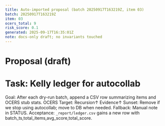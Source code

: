 ```yaml
---
title: Auto-imported proposal (batch 20250917T163219Z, item 03)
batch: 20250917T163219Z
item: 03
ocers_total: 9
risk_score: 0.1
generated: 2025-09-17T16:35:01Z
note: docs-only draft; no invariants touched
---
```


# Proposal (draft)
# Task: Kelly ledger for autocollab
Goal: After each dry-run batch, append a CSV row summarizing items and OCERS stub stats.
OCERS Target: Recursion↑ Evidence↑
Sunset: Remove if we stop using autocollab; move to DB when needed.
Fallback: Manual note in STATUS.
Acceptance: `_report/ledger.csv` gains a new row with batch_ts,total_items,avg_score,total_score.
